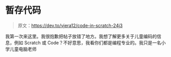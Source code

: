 # 暂存代码

> 原文：<https://dev.to/vjera12/code-in-scratch-24j3>

我第一次来这里。我很抱歉把帖子放错了地方。我想了解更多关于儿童编码的信息，例如 Scratch 或 Code？不好意思，我看你们都是编程专业的。我只是一名小学儿童电脑老师
